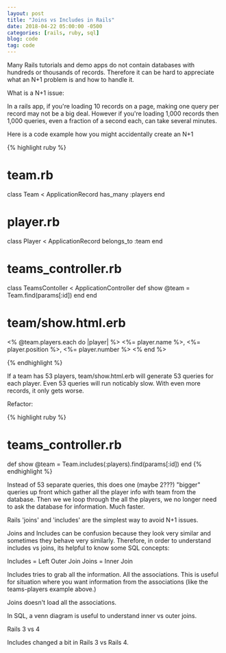 ```yaml
---
layout: post
title: "Joins vs Includes in Rails"
date: 2018-04-22 05:00:00 -0500
categories: [rails, ruby, sql]
blog: code
tag: code
---
```


Many Rails tutorials and demo apps do not contain databases with hundreds or thousands of records. Therefore it can be hard to appreciate what an N+1 problem is and how to handle it.

What is a N+1 issue:

In a rails app, if you're loading 10 records on a page, making one query per record may not be a big deal. However if you're loading 1,000 records then 1,000 queries, even a fraction of a second each, can take several minutes.

Here is a code example how you might accidentally create an N+1

{% highlight ruby %}
# team.rb
  class Team < ApplicationRecord
    has_many :players
  end

# player.rb
  class Player < ApplicationRecord
    belongs_to :team
  end

# teams_controller.rb
  class TeamsContoller < ApplicationController
    def show
      @team = Team.find(params[:id])
    end
  end

# team/show.html.erb
  <% @team.players.each do |player| %>
    <span><%= player.name %>, <%= player.position %>, <%= player.number %></span>
  <% end %>

{% endhighlight %}

If a team has 53 players, team/show.html.erb will generate 53 queries for each player. Even 53 queries will run noticably slow. With even more records, it only gets worse.

Refactor:

{% highlight ruby %}
# teams_controller.rb
  def show
    @team = Team.includes(:players).find(params[:id])
  end
{% endhighlight %}

Instead of 53 separate queries, this does one (maybe 2???) "bigger" queries up front which gather all the player info with team from the database. Then we we loop through the all the players, we no longer need to ask the database for information. Much faster.

Rails 'joins' and 'includes' are the simplest way to avoid N+1 issues.

Joins and Includes can be confusion because they look very similar and sometimes they behave very similarly. Therefore, in order to understand includes vs joins, its helpful to know some SQL concepts:

Includes = Left Outer Join
Joins = Inner Join

Includes tries to grab all the information. All the associations. This is useful for situation where you want information from the associations (like the teams-players example above.)

Joins doesn't load all the associations.

In SQL, a venn diagram is useful to understand inner vs outer joins.



Rails 3 vs 4

Includes changed a bit in Rails 3 vs Rails 4.
